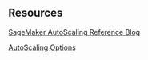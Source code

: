 ## Resources

[SageMaker AutoScaling Reference Blog](https://aws.amazon.com/blogs/machine-learning/configuring-autoscaling-inference-endpoints-in-amazon-sagemaker/)

[AutoScaling Options](https://docs.aws.amazon.com/autoscaling/ec2/userguide/as-scaling-target-tracking.html)

